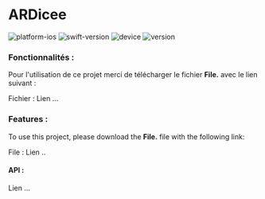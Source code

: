 # ARDicee


![platform-ios](https://img.shields.io/badge/platform-ios-lightgrey.svg) ![swift-version](https://img.shields.io/badge/swift-5.3-red.svg) ![device](https://img.shields.io/badge/Device-iPhone--iPad-green)
![version](https://img.shields.io/badge/Version-1.0-blue)

### Fonctionnalités :

Pour l'utilisation de ce projet merci de télécharger le fichier **File.** avec le lien suivant :

Fichier :
Lien ...

### Features :

To use this project, please download the **File.** file with the following link:

File :
Lien ..

#### API :

Lien ...
